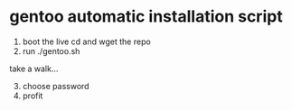 # gentoo automatic installation script

1. boot the live cd and wget the repo
2. run ./gentoo.sh

take a walk...

3. choose password
4. profit
